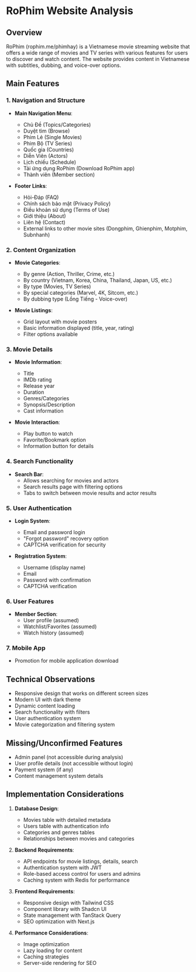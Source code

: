 # RoPhim Website Analysis

## Overview

RoPhim (rophim.me/phimhay) is a Vietnamese movie streaming website that offers a wide range of movies and TV series with various features for users to discover and watch content. The website provides content in Vietnamese with subtitles, dubbing, and voice-over options.

## Main Features

### 1. Navigation and Structure

- **Main Navigation Menu**:

  - Chủ Đề (Topics/Categories)
  - Duyệt tìm (Browse)
  - Phim Lẻ (Single Movies)
  - Phim Bộ (TV Series)
  - Quốc gia (Countries)
  - Diễn Viên (Actors)
  - Lịch chiếu (Schedule)
  - Tải ứng dụng RoPhim (Download RoPhim app)
  - Thành viên (Member section)

- **Footer Links**:
  - Hỏi-Đáp (FAQ)
  - Chính sách bảo mật (Privacy Policy)
  - Điều khoản sử dụng (Terms of Use)
  - Giới thiệu (About)
  - Liên hệ (Contact)
  - External links to other movie sites (Dongphim, Ghienphim, Motphim, Subnhanh)

### 2. Content Organization

- **Movie Categories**:

  - By genre (Action, Thriller, Crime, etc.)
  - By country (Vietnam, Korea, China, Thailand, Japan, US, etc.)
  - By type (Movies, TV Series)
  - By special categories (Marvel, 4K, Sitcom, etc.)
  - By dubbing type (Lồng Tiếng - Voice-over)

- **Movie Listings**:
  - Grid layout with movie posters
  - Basic information displayed (title, year, rating)
  - Filter options available

### 3. Movie Details

- **Movie Information**:

  - Title
  - IMDb rating
  - Release year
  - Duration
  - Genres/Categories
  - Synopsis/Description
  - Cast information

- **Movie Interaction**:
  - Play button to watch
  - Favorite/Bookmark option
  - Information button for details

### 4. Search Functionality

- **Search Bar**:
  - Allows searching for movies and actors
  - Search results page with filtering options
  - Tabs to switch between movie results and actor results

### 5. User Authentication

- **Login System**:

  - Email and password login
  - "Forgot password" recovery option
  - CAPTCHA verification for security

- **Registration System**:
  - Username (display name)
  - Email
  - Password with confirmation
  - CAPTCHA verification

### 6. User Features

- **Member Section**:
  - User profile (assumed)
  - Watchlist/Favorites (assumed)
  - Watch history (assumed)

### 7. Mobile App

- Promotion for mobile application download

## Technical Observations

- Responsive design that works on different screen sizes
- Modern UI with dark theme
- Dynamic content loading
- Search functionality with filters
- User authentication system
- Movie categorization and filtering system

## Missing/Unconfirmed Features

- Admin panel (not accessible during analysis)
- User profile details (not accessible without login)
- Payment system (if any)
- Content management system details

## Implementation Considerations

1. **Database Design**:

   - Movies table with detailed metadata
   - Users table with authentication info
   - Categories and genres tables
   - Relationships between movies and categories

2. **Backend Requirements**:

   - API endpoints for movie listings, details, search
   - Authentication system with JWT
   - Role-based access control for users and admins
   - Caching system with Redis for performance

3. **Frontend Requirements**:

   - Responsive design with Tailwind CSS
   - Component library with Shadcn UI
   - State management with TanStack Query
   - SEO optimization with Next.js

4. **Performance Considerations**:
   - Image optimization
   - Lazy loading for content
   - Caching strategies
   - Server-side rendering for SEO
